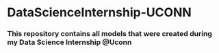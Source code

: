 # DataScienceInternship-UCONN
### This repository contains all models that were created during my Data Science Internship @Uconn
